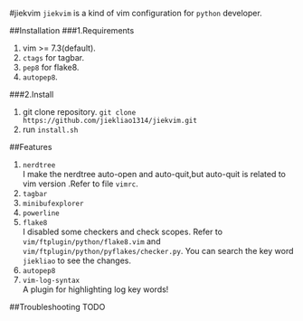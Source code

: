 #jiekvim
`jiekvim` is a kind of vim configuration for `python` developer.

##Installation
###1.Requirements
1. vim >= 7.3(default).
2. `ctags` for tagbar.
3. `pep8` for flake8.
4. `autopep8`.

###2.Install
1. git clone repository. `git clone https://github.com/jiekliao1314/jiekvim.git`
2. run `install.sh`

##Features
1. `nerdtree`  
  I make the nerdtree auto-open and auto-quit,but auto-quit is related to vim version .Refer to file `vimrc`.
2. `tagbar`
3. `minibufexplorer`
4. `powerline`
4. `flake8`  
    I disabled some checkers and check scopes. Refer to `vim/ftplugin/python/flake8.vim` and `vim/ftplugin/python/pyflakes/checker.py`. You can search the key word `jiekliao` to see the changes.
5. `autopep8`
6. `vim-log-syntax`  
    A plugin for highlighting log key words!

##Troubleshooting
TODO
